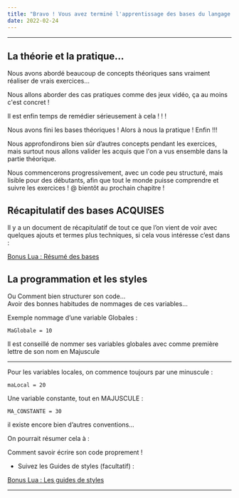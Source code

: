 ```yaml
---
title: "Bravo ! Vous avez terminé l'apprentissage des bases du langage Lua !"
date: 2022-02-24
---
```


* * *

## La théorie et la pratique…

Nous avons abordé beaucoup de concepts théoriques sans vraiment réaliser de vrais exercices…

Nous allons aborder des cas pratiques comme des jeux vidéo, ça au moins c'est concret !

Il est enfin temps de remédier sérieusement à cela ! ! !

Nous avons fini les bases théoriques ! Alors à nous la pratique ! Enfin !!!

Nous approfondirons bien sûr d’autres concepts pendant les exercices, mais surtout nous allons valider les acquis que l'on a vus ensemble dans la partie théorique.

Nous commencerons progressivement, avec un code peu structuré, mais lisible pour des débutants, afin que tout le monde puisse comprendre et suivre les exercices ! @ bientôt au prochain chapitre !

## Récapitulatif des bases ACQUISES

  
Il y a un document de récapitulatif de tout ce que l’on vient de voir avec quelques ajouts et termes plus techniques, si cela vous intéresse c’est dans :

[Bonus Lua : Résumé des bases](https://gamelogiq.dev/liste-des-differents-cours/4-apprendre-mon-premier-langage-avec-lua-les-bases-lua/bonus-1-resume-des-bases-en-lua/ "Bonus Lua : Résumé des bases")

## La programmation et les styles

  
Ou Comment bien structurer son code…  
Avoir des bonnes habitudes de nommages de ces variables…

Exemple nommage d’une variable Globales :

```
MaGlobale = 10
```

Il est conseillé de nommer ses variables globales avec comme première lettre de son nom en Majuscule

* * *

Pour les variables locales, on commence toujours par une minuscule :

```
maLocal = 20
```

Une variable constante, tout en MAJUSCULE :

```
MA_CONSTANTE = 30
```

  
il existe encore bien d’autres conventions...

  
On pourrait résumer cela à :  
  
Comment savoir écrire son code proprement !

- Suivez les Guides de styles (facultatif) :

  
[Bonus Lua : Les guides de styles](https://gamelogiq.dev/liste-des-differents-cours/4-apprendre-mon-premier-langage-avec-lua-les-bases-lua/bonus-2-les-guides-de-styles-lua/ "Bonus Lua : Les guides de styles")

* * *
